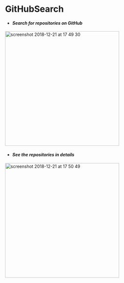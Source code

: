 # GitHubSearch

- #### *Search for repositories on GitHub*

<img width="372" alt="screenshot 2018-12-21 at 17 49 30" src="https://user-images.githubusercontent.com/23437099/50356205-0a981000-0549-11e9-8db0-f88c4a105185.png">

- #### *See the repositories in details*

<img width="372" alt="screenshot 2018-12-21 at 17 50 49" src="https://user-images.githubusercontent.com/23437099/50356209-0f5cc400-0549-11e9-9127-12c57430b2af.png">

